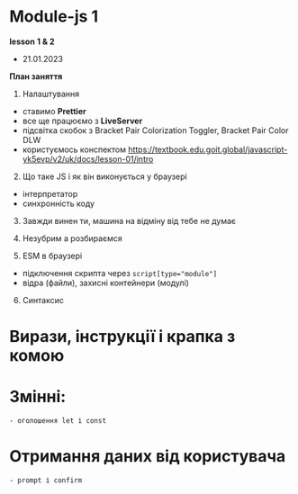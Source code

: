 # Module-js 1
**lesson**
**1 & 2**
- 21.01.2023

**План заняття** 
1) Налаштування
- ставимо **Prettier**
- все ще працюємо з **LiveServer**
- підсвітка скобок з Bracket Pair Colorization Toggler, Bracket Pair Color DLW
- користуємось конспектом https://textbook.edu.goit.global/javascript-yk5evp/v2/uk/docs/lesson-01/intro

2) Що таке JS і як він виконується у браузері
- інтерпретатор
- синхронність коду

3) Завжди винен ти, машина на відміну від тебе не думає

4) Незубрим а розбираємся

5) ESM в браузері
- підключення скрипта через `script[type="module"]`
- відра (файли), захисні контейнери (модулі)

6) Синтаксис
# Вирази, інструкції і крапка з комою

# Змінні:
    - оголошення let і const
    
# Отримання даних від користувача
    - prompt і confirm



